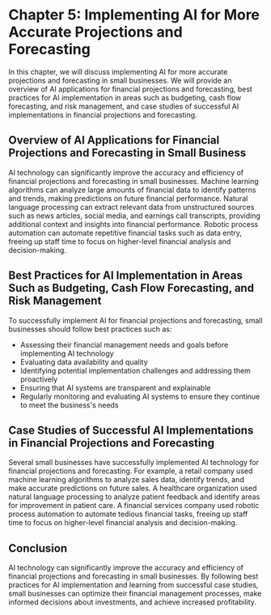 Chapter 5: Implementing AI for More Accurate Projections and Forecasting
========================================================================

In this chapter, we will discuss implementing AI for more accurate projections and forecasting in small businesses. We will provide an overview of AI applications for financial projections and forecasting, best practices for AI implementation in areas such as budgeting, cash flow forecasting, and risk management, and case studies of successful AI implementations in financial projections and forecasting.

Overview of AI Applications for Financial Projections and Forecasting in Small Business
---------------------------------------------------------------------------------------

AI technology can significantly improve the accuracy and efficiency of financial projections and forecasting in small businesses. Machine learning algorithms can analyze large amounts of financial data to identify patterns and trends, making predictions on future financial performance. Natural language processing can extract relevant data from unstructured sources such as news articles, social media, and earnings call transcripts, providing additional context and insights into financial performance. Robotic process automation can automate repetitive financial tasks such as data entry, freeing up staff time to focus on higher-level financial analysis and decision-making.

Best Practices for AI Implementation in Areas Such as Budgeting, Cash Flow Forecasting, and Risk Management
-----------------------------------------------------------------------------------------------------------

To successfully implement AI for financial projections and forecasting, small businesses should follow best practices such as:

* Assessing their financial management needs and goals before implementing AI technology
* Evaluating data availability and quality
* Identifying potential implementation challenges and addressing them proactively
* Ensuring that AI systems are transparent and explainable
* Regularly monitoring and evaluating AI systems to ensure they continue to meet the business's needs

Case Studies of Successful AI Implementations in Financial Projections and Forecasting
--------------------------------------------------------------------------------------

Several small businesses have successfully implemented AI technology for financial projections and forecasting. For example, a retail company used machine learning algorithms to analyze sales data, identify trends, and make accurate predictions on future sales. A healthcare organization used natural language processing to analyze patient feedback and identify areas for improvement in patient care. A financial services company used robotic process automation to automate tedious financial tasks, freeing up staff time to focus on higher-level financial analysis and decision-making.

Conclusion
----------

AI technology can significantly improve the accuracy and efficiency of financial projections and forecasting in small businesses. By following best practices for AI implementation and learning from successful case studies, small businesses can optimize their financial management processes, make informed decisions about investments, and achieve increased profitability.
